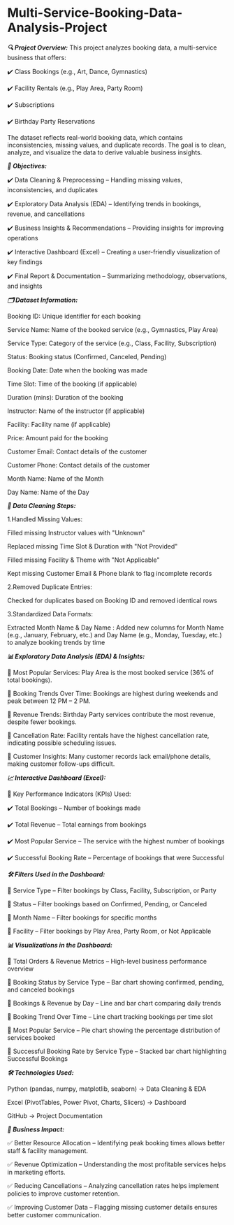 # Multi-Service-Booking-Data-Analysis-Project

***🔍 Project Overview:***
This project analyzes booking data, a multi-service business that offers:

✔️ Class Bookings (e.g., Art, Dance, Gymnastics)

✔️ Facility Rentals (e.g., Play Area, Party Room)

✔️ Subscriptions

✔️ Birthday Party Reservations

The dataset reflects real-world booking data, which contains inconsistencies, missing values, and duplicate records. The goal is to clean, analyze, and visualize the data to derive valuable business insights.



***🎯 Objectives:***

✔️ Data Cleaning & Preprocessing – Handling missing values, inconsistencies, and duplicates

✔️ Exploratory Data Analysis (EDA) – Identifying trends in bookings, revenue, and cancellations

✔️ Business Insights & Recommendations – Providing insights for improving operations

✔️ Interactive Dashboard (Excel) – Creating a user-friendly visualization of key findings

✔️ Final Report & Documentation – Summarizing methodology, observations, and insights



***🗂 Dataset Information:***

Booking ID:	Unique identifier for each booking

Service Name:	Name of the booked service (e.g., Gymnastics, Play Area)

Service Type:	Category of the service (e.g., Class, Facility, Subscription)

Status:	Booking status (Confirmed, Canceled, Pending)

Booking Date:	Date when the booking was made

Time Slot:	Time of the booking (if applicable)

Duration (mins):	Duration of the booking

Instructor:	Name of the instructor (if applicable)

Facility:	Facility name (if applicable)

Price:	Amount paid for the booking

Customer Email:	Contact details of the customer

Customer Phone:	Contact details of the customer

Month Name: Name of the Month

Day Name: Name of the Day



***📌 Data Cleaning Steps:***

1.Handled Missing Values:

Filled missing Instructor values with "Unknown"

Replaced missing Time Slot & Duration with "Not Provided"

Filled missing Facility & Theme with "Not Applicable"

Kept missing Customer Email & Phone blank to flag incomplete records

2.Removed Duplicate Entries:

Checked for duplicates based on Booking ID and removed identical rows

3.Standardized Data Formats:

Extracted Month Name & Day Name : Added new columns for Month Name (e.g., January, February, etc.) and Day Name (e.g., Monday, Tuesday, etc.) to analyze booking trends by time



***📊 Exploratory Data Analysis (EDA) & Insights:***

📌 Most Popular Services: Play Area is the most booked service (36% of total bookings).

📌 Booking Trends Over Time: Bookings are highest during weekends and peak between 12 PM – 2 PM.

📌 Revenue Trends: Birthday Party services contribute the most revenue, despite fewer bookings.

📌 Cancellation Rate: Facility rentals have the highest cancellation rate, indicating possible scheduling issues.

📌 Customer Insights: Many customer records lack email/phone details, making customer follow-ups difficult.



***📈 Interactive Dashboard (Excel):***

📌 Key Performance Indicators (KPIs) Used:

✔️ Total Bookings – Number of bookings made

✔️ Total Revenue – Total earnings from bookings

✔️ Most Popular Service – The service with the highest number of bookings

✔️ Successful Booking Rate – Percentage of bookings that were Successful




***🛠 Filters Used in the Dashboard:***

🎯 Service Type – Filter bookings by Class, Facility, Subscription, or Party

🎯 Status – Filter bookings based on Confirmed, Pending, or Canceled

🎯 Month Name – Filter bookings for specific months

🎯 Facility – Filter bookings by Play Area, Party Room, or Not Applicable




***📊 Visualizations in the Dashboard:***

📌 Total Orders & Revenue Metrics – High-level business performance overview

📌 Booking Status by Service Type – Bar chart showing confirmed, pending, and canceled bookings

📌 Bookings & Revenue by Day – Line and bar chart comparing daily trends

📌 Booking Trend Over Time – Line chart tracking bookings per time slot

📌 Most Popular Service – Pie chart showing the percentage distribution of services booked

📌 Successful Booking Rate by Service Type – Stacked bar chart highlighting Successful Bookings




***🛠 Technologies Used:***

Python (pandas, numpy, matplotlib, seaborn) → Data Cleaning & EDA

Excel (PivotTables, Power Pivot, Charts, Slicers) → Dashboard

GitHub → Project Documentation




***📌 Business Impact:***

✅ Better Resource Allocation – Identifying peak booking times allows better staff & facility management.

✅ Revenue Optimization – Understanding the most profitable services helps in marketing efforts.

✅ Reducing Cancellations – Analyzing cancellation rates helps implement policies to improve customer retention.

✅ Improving Customer Data – Flagging missing customer details ensures better customer communication.




